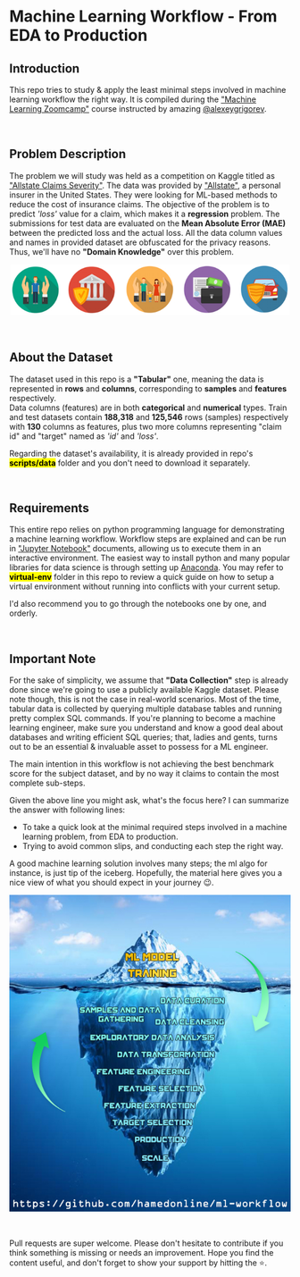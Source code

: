 # Machine Learning Workflow - From EDA to Production

## Introduction

This repo tries to study & apply the least minimal steps involved in machine learning workflow the right way. It is compiled during the ["Machine Learning Zoomcamp"](https://datatalks.club/courses/2021-winter-ml-zoomcamp.html) course instructed by amazing [@alexeygrigorev](https://github.com/alexeygrigorev).

<br>

## Problem Description

The problem we will study was held as a competition on Kaggle titled as ["Allstate Claims Severity"](https://www.kaggle.com/c/allstate-claims-severity/). The data was provided by ["Allstate"](https://www.allstate.com/), a personal insurer in the United States. They were looking for ML-based methods to reduce the cost of insurance claims.
The objective of the problem is to predict _'loss'_ value for a claim, which makes it a __regression__ problem. The submissions for test data are evaluated on the __Mean Absolute Error (MAE)__ between the predicted loss and the actual loss.
All the data column values and names in provided dataset are obfuscated for the privacy reasons. Thus, we'll have no __"Domain Knowledge"__ over this problem.

<p align="center">
    <img src="./assets/allstate_banner-660x120.png" width="500" />
</p>

<br>

## About the Dataset

The dataset used in this repo is a __"Tabular"__ one, meaning the data is represented in __rows__ and __columns__, corresponding to __samples__ and __features__ respectively.<br>
Data columns (features) are in both __categorical__ and __numerical__ types. Train and test datasets contain __188,318__ and __125,546__ rows (samples) respectively with __130__ columns as features, plus two more columns representing "claim id" and "target" named as _'id'_ and _'loss'_.

Regarding the dataset's availability, it is already provided in repo's <mark>__scripts/data__</mark> folder and you don't need to download it separately.

<br>

## Requirements

This entire repo relies on python programming language for demonstrating a machine learning workflow. Workflow steps are explained and can be run in ["Jupyter Notebook"](https://jupyter.org) documents, allowing us to execute them in an interactive environment. The easiest way to install python and many popular libraries for data science is through setting up [Anaconda](https://www.anaconda.com). You may refer to <mark>__virtual-env__</mark> folder in this repo to review a quick guide on how to setup a virtual environment without running into conflicts with your current setup.

I'd also recommend you to go through the notebooks one by one, and orderly.

<br>

## Important Note

For the sake of simplicity, we assume that __"Data Collection"__ step is already done since we're going to use a publicly available Kaggle dataset. Please note though, this is not the case in real-world scenarios. Most of the time, tabular data is collected by querying multiple database tables and running pretty complex SQL commands. If you're planning to become a machine learning engineer, make sure you understand and know a good deal about databases and writing efficient SQL queries; that, ladies and gents, turns out to be an essential & invaluable asset to possess for a ML engineer.

The main intention in this workflow is not achieving the best benchmark score for the subject dataset, and by no way it claims to contain the most complete sub-steps.

Given the above line you might ask, what's the focus here? I can summarize the answer with following lines:

- To take a quick look at the minimal required steps involved in a machine learning problem, from EDA to production.
- Trying to avoid common slips, and conducting each step the right way.

A good machine learning solution involves many steps; the ml algo for instance, is just tip of the iceberg. Hopefully, the material here gives you a nice view of what you should expect in your journey 😉.

<p align="center">
    <img src="./assets/ml-iceberg.jpg" />
</p>

<br>

Pull requests are super welcome. Please don't hesitate to contribute if you think something is missing or needs an improvement. Hope you find the content useful, and don't forget to show your support by hitting the ⭐.
